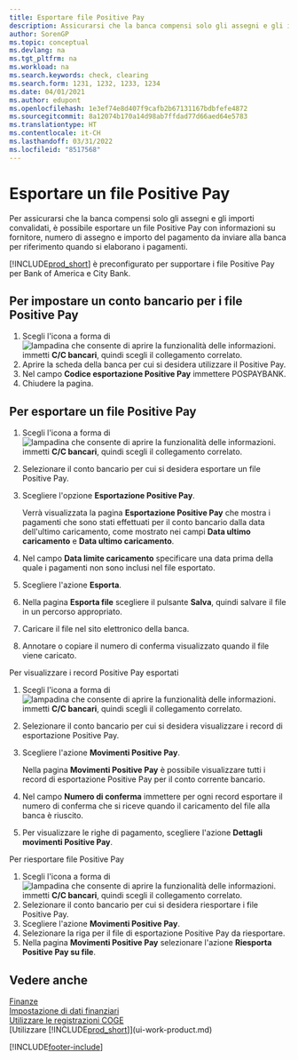 ```yaml
---
title: Esportare file Positive Pay
description: Assicurarsi che la banca compensi solo gli assegni e gli importi convalidati tramite l'esportazione di file Positive Pay che contengano informazioni sul fornitore e pagamento.
author: SorenGP
ms.topic: conceptual
ms.devlang: na
ms.tgt_pltfrm: na
ms.workload: na
ms.search.keywords: check, clearing
ms.search.form: 1231, 1232, 1233, 1234
ms.date: 04/01/2021
ms.author: edupont
ms.openlocfilehash: 1e3ef74e8d407f9cafb2b67131167bdbfefe4872
ms.sourcegitcommit: 8a12074b170a14d98ab7ffdad77d66aed64e5783
ms.translationtype: HT
ms.contentlocale: it-CH
ms.lasthandoff: 03/31/2022
ms.locfileid: "8517568"
---
```

# <a name="export-a-positive-pay-file"></a>Esportare un file Positive Pay
Per assicurarsi che la banca compensi solo gli assegni e gli importi convalidati, è possibile esportare un file Positive Pay con informazioni su fornitore, numero di assegno e importo del pagamento da inviare alla banca per riferimento quando si elaborano i pagamenti.

[!INCLUDE[prod_short](includes/prod_short.md)] è preconfigurato per supportare i file Positive Pay per Bank of America e City Bank.

## <a name="to-set-up-a-bank-account-for-positive-pay"></a>Per impostare un conto bancario per i file Positive Pay
1. Scegli l'icona a forma di ![lampadina che consente di aprire la funzionalità delle informazioni.](media/ui-search/search_small.png "Dimmi cosa vuoi fare") immetti **C/C bancari**, quindi scegli il collegamento correlato.
2. Aprire la scheda della banca per cui si desidera utilizzare il Positive Pay.
3. Nel campo **Codice esportazione Positive Pay** immettere POSPAYBANK.
4. Chiudere la pagina.

## <a name="to-export-a-positive-pay-file"></a>Per esportare un file Positive Pay
1. Scegli l'icona a forma di ![lampadina che consente di aprire la funzionalità delle informazioni.](media/ui-search/search_small.png "Dimmi cosa vuoi fare") immetti **C/C bancari**, quindi scegli il collegamento correlato.
2. Selezionare il conto bancario per cui si desidera esportare un file Positive Pay.
3. Scegliere l'opzione **Esportazione Positive Pay**.

    Verrà visualizzata la pagina **Esportazione Positive Pay** che mostra i pagamenti che sono stati effettuati per il conto bancario dalla data dell'ultimo caricamento, come mostrato nei campi **Data ultimo caricamento** e **Data ultimo caricamento**.
4. Nel campo **Data limite caricamento** specificare una data prima della quale i pagamenti non sono inclusi nel file esportato.
5. Scegliere l'azione **Esporta**.
6. Nella pagina **Esporta file** scegliere il pulsante **Salva**, quindi salvare il file in un percorso appropriato.
7. Caricare il file nel sito elettronico della banca.
8. Annotare o copiare il numero di conferma visualizzato quando il file viene caricato.

Per visualizzare i record Positive Pay esportati

1. Scegli l'icona a forma di ![lampadina che consente di aprire la funzionalità delle informazioni.](media/ui-search/search_small.png "Dimmi cosa vuoi fare") immetti **C/C bancari**, quindi scegli il collegamento correlato.
2. Selezionare il conto bancario per cui si desidera visualizzare i record di esportazione Positive Pay.
3. Scegliere l'azione **Movimenti Positive Pay**.

    Nella pagina **Movimenti Positive Pay** è possibile visualizzare tutti i record di esportazione Positive Pay per il conto corrente bancario.
4. Nel campo **Numero di conferma** immettere per ogni record esportare il numero di conferma che si riceve quando il caricamento del file alla banca è riuscito.
5. Per visualizzare le righe di pagamento, scegliere l'azione **Dettagli movimenti Positive Pay**.

Per riesportare file Positive Pay

1. Scegli l'icona a forma di ![lampadina che consente di aprire la funzionalità delle informazioni.](media/ui-search/search_small.png "Informazioni sull'operazione che si desidera eseguire") immetti **C/C bancari**, quindi scegli il collegamento correlato.
2. Selezionare il conto bancario per cui si desidera riesportare i file Positive Pay.
3. Scegliere l'azione **Movimenti Positive Pay**.
4. Selezionare la riga per il file di esportazione Positive Pay da riesportare.
5. Nella pagina **Movimenti Positive Pay** selezionare l'azione **Riesporta Positive Pay su file**.

## <a name="see-also"></a>Vedere anche
[Finanze](finance.md)  
[Impostazione di dati finanziari](finance-setup-finance.md)  
[Utilizzare le registrazioni COGE](ui-work-general-journals.md)  
[Utilizzare [!INCLUDE[prod_short](includes/prod_short.md)]](ui-work-product.md)


[!INCLUDE[footer-include](includes/footer-banner.md)]